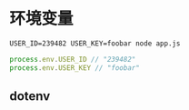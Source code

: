 # 环境变量

```shell
USER_ID=239482 USER_KEY=foobar node app.js
```

```javascript
process.env.USER_ID // "239482"
process.env.USER_KEY // "foobar"
```

## dotenv